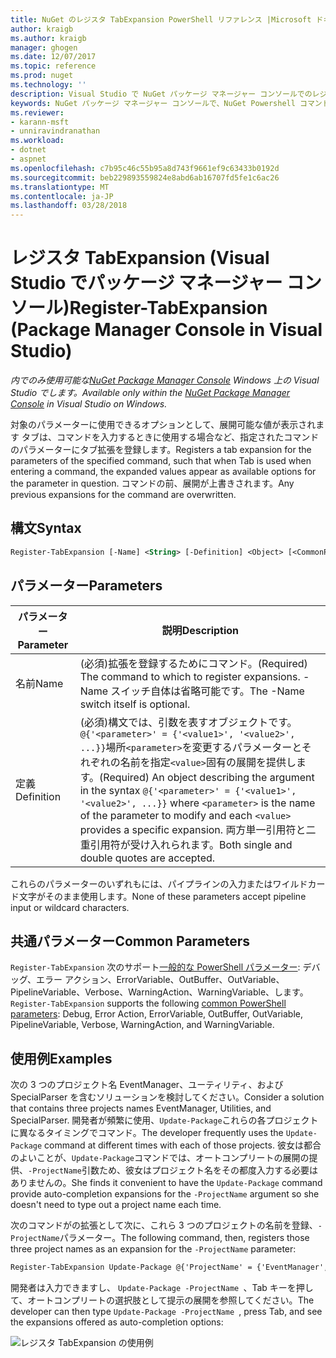 ```yaml
---
title: NuGet のレジスタ TabExpansion PowerShell リファレンス |Microsoft ドキュメント
author: kraigb
ms.author: kraigb
manager: ghogen
ms.date: 12/07/2017
ms.topic: reference
ms.prod: nuget
ms.technology: ''
description: Visual Studio で NuGet パッケージ マネージャー コンソールでのレジスタ TabExpansion PowerShell コマンドのリファレンスです。
keywords: NuGet パッケージ マネージャー コンソールで、NuGet Powershell コマンドでは、NuGet Powershell リファレンス、レジスタ TabExpansion
ms.reviewer:
- karann-msft
- unniravindranathan
ms.workload:
- dotnet
- aspnet
ms.openlocfilehash: c7b95c46c55b95a8d743f9661ef9c63433b0192d
ms.sourcegitcommit: beb229893559824e8abd6ab16707fd5fe1c6ac26
ms.translationtype: MT
ms.contentlocale: ja-JP
ms.lasthandoff: 03/28/2018
---
```

# <a name="register-tabexpansion-package-manager-console-in-visual-studio"></a><span data-ttu-id="e567d-104">レジスタ TabExpansion (Visual Studio でパッケージ マネージャー コンソール)</span><span class="sxs-lookup"><span data-stu-id="e567d-104">Register-TabExpansion (Package Manager Console in Visual Studio)</span></span>

<span data-ttu-id="e567d-105">*内でのみ使用可能な[NuGet Package Manager Console](package-manager-console.md) Windows 上の Visual Studio でします。*</span><span class="sxs-lookup"><span data-stu-id="e567d-105">*Available only within the [NuGet Package Manager Console](package-manager-console.md) in Visual Studio on Windows.*</span></span>

<span data-ttu-id="e567d-106">対象のパラメーターに使用できるオプションとして、展開可能な値が表示されます タブは、コマンドを入力するときに使用する場合など、指定されたコマンドのパラメーターにタブ拡張を登録します。</span><span class="sxs-lookup"><span data-stu-id="e567d-106">Registers a tab expansion for the parameters of the specified command, such that when Tab is used when entering a command, the expanded values appear as available options for the parameter in question.</span></span> <span data-ttu-id="e567d-107">コマンドの前、展開が上書きされます。</span><span class="sxs-lookup"><span data-stu-id="e567d-107">Any previous expansions for the command are overwritten.</span></span>

## <a name="syntax"></a><span data-ttu-id="e567d-108">構文</span><span class="sxs-lookup"><span data-stu-id="e567d-108">Syntax</span></span>

```ps
Register-TabExpansion [-Name] <String> [-Definition] <Object> [<CommonParameters>]
```

## <a name="parameters"></a><span data-ttu-id="e567d-109">パラメーター</span><span class="sxs-lookup"><span data-stu-id="e567d-109">Parameters</span></span>

| <span data-ttu-id="e567d-110">パラメーター</span><span class="sxs-lookup"><span data-stu-id="e567d-110">Parameter</span></span> | <span data-ttu-id="e567d-111">説明</span><span class="sxs-lookup"><span data-stu-id="e567d-111">Description</span></span> |
| --- | --- |
| <span data-ttu-id="e567d-112">名前</span><span class="sxs-lookup"><span data-stu-id="e567d-112">Name</span></span> | <span data-ttu-id="e567d-113">(必須)拡張を登録するためにコマンド。</span><span class="sxs-lookup"><span data-stu-id="e567d-113">(Required) The command to which to register expansions.</span></span> <span data-ttu-id="e567d-114">-Name スイッチ自体は省略可能です。</span><span class="sxs-lookup"><span data-stu-id="e567d-114">The -Name switch itself is optional.</span></span> |
| <span data-ttu-id="e567d-115">定義</span><span class="sxs-lookup"><span data-stu-id="e567d-115">Definition</span></span> | <span data-ttu-id="e567d-116">(必須)構文では、引数を表すオブジェクトです。`@{'<parameter>' = {'<value1>', '<value2>', ...}}`場所`<parameter>`を変更するパラメーターとそれぞれの名前を指定`<value>`固有の展開を提供します。</span><span class="sxs-lookup"><span data-stu-id="e567d-116">(Required) An object describing the argument in the syntax `@{'<parameter>' = {'<value1>', '<value2>', ...}}` where `<parameter>` is the name of the parameter to modify and each `<value>` provides a specific expansion.</span></span> <span data-ttu-id="e567d-117">両方単一引用符と二重引用符が受け入れられます。</span><span class="sxs-lookup"><span data-stu-id="e567d-117">Both single and double quotes are accepted.</span></span> |

<span data-ttu-id="e567d-118">これらのパラメーターのいずれもには、パイプラインの入力またはワイルドカード文字がそのまま使用します。</span><span class="sxs-lookup"><span data-stu-id="e567d-118">None of these parameters accept pipeline input or wildcard characters.</span></span>

## <a name="common-parameters"></a><span data-ttu-id="e567d-119">共通パラメーター</span><span class="sxs-lookup"><span data-stu-id="e567d-119">Common Parameters</span></span>

<span data-ttu-id="e567d-120">`Register-TabExpansion` 次のサポート[一般的な PowerShell パラメーター](http://go.microsoft.com/fwlink/?LinkID=113216): デバッグ、エラー アクション、ErrorVariable、OutBuffer、OutVariable、PipelineVariable、Verbose、WarningAction、WarningVariable、します。</span><span class="sxs-lookup"><span data-stu-id="e567d-120">`Register-TabExpansion` supports the following [common PowerShell parameters](http://go.microsoft.com/fwlink/?LinkID=113216): Debug, Error Action, ErrorVariable, OutBuffer, OutVariable, PipelineVariable, Verbose, WarningAction, and WarningVariable.</span></span>

## <a name="examples"></a><span data-ttu-id="e567d-121">使用例</span><span class="sxs-lookup"><span data-stu-id="e567d-121">Examples</span></span>

<span data-ttu-id="e567d-122">次の 3 つのプロジェクト名 EventManager、ユーティリティ、および SpecialParser を含むソリューションを検討してください。</span><span class="sxs-lookup"><span data-stu-id="e567d-122">Consider a solution that contains three projects names EventManager, Utilities, and SpecialParser.</span></span> <span data-ttu-id="e567d-123">開発者が頻繁に使用、`Update-Package`これらの各プロジェクトに異なるタイミングでコマンド。</span><span class="sxs-lookup"><span data-stu-id="e567d-123">The developer frequently uses the `Update-Package` command at different times with each of those projects.</span></span> <span data-ttu-id="e567d-124">彼女は都合のよいことが、`Update-Package`コマンドでは、オートコンプリートの展開の提供、`-ProjectName`引数ため、彼女はプロジェクト名をその都度入力する必要はありませんの。</span><span class="sxs-lookup"><span data-stu-id="e567d-124">She finds it convenient to have the `Update-Package` command provide auto-completion expansions for the `-ProjectName` argument so she doesn't need to type out a project name each time.</span></span> 

<span data-ttu-id="e567d-125">次のコマンドがの拡張として次に、これら 3 つのプロジェクトの名前を登録、`-ProjectName`パラメーター。</span><span class="sxs-lookup"><span data-stu-id="e567d-125">The following command, then, registers those three project names as an expansion for the `-ProjectName` parameter:</span></span>

```ps
Register-TabExpansion Update-Package @{'ProjectName' = {'EventManager', 'Utilities', 'SpecialParser'}}    
```

<span data-ttu-id="e567d-126">開発者は入力できますし、 `Update-Package -ProjectName `、Tab キーを押して、オートコンプリートの選択肢として提示の展開を参照してください。</span><span class="sxs-lookup"><span data-stu-id="e567d-126">The developer can then type `Update-Package -ProjectName `, press Tab, and see the expansions offered as auto-completion options:</span></span>

![レジスタ TabExpansion の使用例](media/Register-TabExpansion-Example.png)
